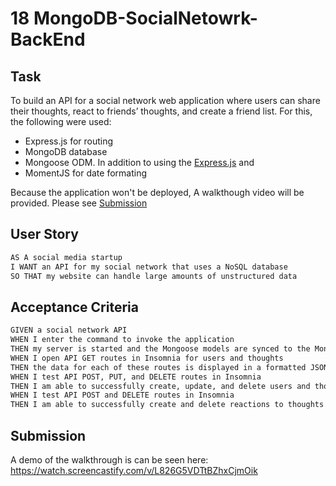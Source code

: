# 18 MongoDB-SocialNetowrk-BackEnd

## Task

To build an API for a social network web application where users can share their thoughts, react to friends’ thoughts, and create a friend list. For this, the following were used:
  * Express.js for routing
  * MongoDB database
  * Mongoose ODM. In addition to using the [Express.js](https://www.npmjs.com/package/express) and 
  * MomentJS for date formating

Because the application won't be deployed, A walkthough video will be provided. Please see [Submission](#submission)

## User Story

```md
AS A social media startup
I WANT an API for my social network that uses a NoSQL database
SO THAT my website can handle large amounts of unstructured data
```

## Acceptance Criteria

```md
GIVEN a social network API
WHEN I enter the command to invoke the application
THEN my server is started and the Mongoose models are synced to the MongoDB database
WHEN I open API GET routes in Insomnia for users and thoughts
THEN the data for each of these routes is displayed in a formatted JSON
WHEN I test API POST, PUT, and DELETE routes in Insomnia
THEN I am able to successfully create, update, and delete users and thoughts in my database
WHEN I test API POST and DELETE routes in Insomnia
THEN I am able to successfully create and delete reactions to thoughts and add and remove friends to a user’s friend list
```

## Submission

A demo of the walkthrough is can be seen here: https://watch.screencastify.com/v/L826G5VDTtBZhxCjmOik

